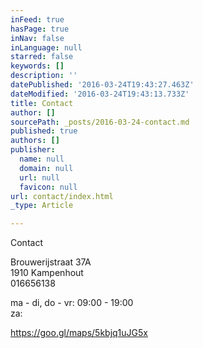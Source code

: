 ```yaml
---
inFeed: true
hasPage: true
inNav: false
inLanguage: null
starred: false
keywords: []
description: ''
datePublished: '2016-03-24T19:43:27.463Z'
dateModified: '2016-03-24T19:43:13.733Z'
title: Contact
author: []
sourcePath: _posts/2016-03-24-contact.md
published: true
authors: []
publisher:
  name: null
  domain: null
  url: null
  favicon: null
url: contact/index.html
_type: Article

---
```

Contact

Brouwerijstraat 37A  
1910 Kampenhout  
016656138

ma - di, do - vr: 09:00 - 19:00  
za: 

https://goo.gl/maps/5kbjq1uJG5x